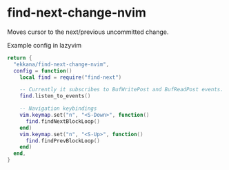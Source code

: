 # find-next-change-nvim

Moves cursor to the next/previous uncommitted change.

Example config in lazyvim

```lua
return {
  "ekkana/find-next-change-nvim",
  config = function()
    local find = require("find-next")

    -- Currently it subscribes to BufWritePost and BufReadPost events.
    find.listen_to_events()

    -- Navigation keybindings
    vim.keymap.set("n", "<S-Down>", function()
      find.findNextBlockLoop()
    end)
    vim.keymap.set("n", "<S-Up>", function()
      find.findPrevBlockLoop()
    end)
  end,
}
```
